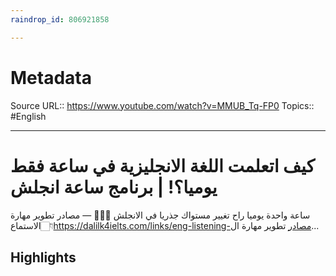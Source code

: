 ```yaml
---
raindrop_id: 806921858

---
```


# Metadata
Source URL:: https://www.youtube.com/watch?v=MMUB_Tq-FP0
Topics:: #English

---
# كيف اتعلمت اللغة الانجليزية في ساعة فقط يوميا؟! | برنامج ساعة انجلش

ساعة واحدة يوميا راح تغيير مستواك جذريا في الانجلش 🙅🏻‍♂️  — مصادر تطوير مهارة الاستماع👇🏻https://dalilk4ielts.com/links/eng-listening-مصادر تطوير مهارة ال...

## Highlights
